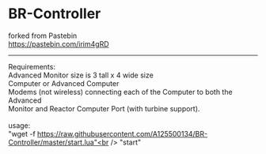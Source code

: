 # BR-Controller
 forked from Pastebin <br />
 https://pastebin.com/irim4gRD

------------------------------------
Requirements:<br />
   Advanced Monitor size is 3 tall x 4 wide size<br />
   Computer or Advanced Computer<br />
   Modems (not wireless) connecting each of the Computer to both the Advanced<br />
   Monitor and Reactor Computer Port (with turbine support).<br /><br />
usage:<br />
  "wget -f https://raw.githubusercontent.com/A125500134/BR-Controller/master/start.lua"<br />
  "start"<br />
